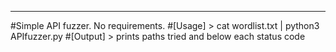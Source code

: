 -------------------
#Simple API fuzzer. No requirements.
#[Usage] >  cat wordlist.txt | python3 APIfuzzer.py
#[Output] > prints paths tried and below each status code 

